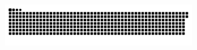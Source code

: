 <picture>
  <source media="(prefers-color-scheme: dark)" srcset="https://raw.githubusercontent.com/MarineHakobyan/MarineHakobyan/1d98698e20317a242151d12e89691d49ecbb749a/github-contribution-grid-snake-dark.svg" />
  <source media="(prefers-color-scheme: light)" srcset="https://raw.githubusercontent.com/MarineHakobyan/MarineHakobyan/1d98698e20317a242151d12e89691d49ecbb749a/github-contribution-grid-snake.svg" />
  <img alt="github-snake" src="https://raw.githubusercontent.com/MarineHakobyan/MarineHakobyan/1d98698e20317a242151d12e89691d49ecbb749a/github-contribution-grid-snake-dark.svg" />
</picture>
